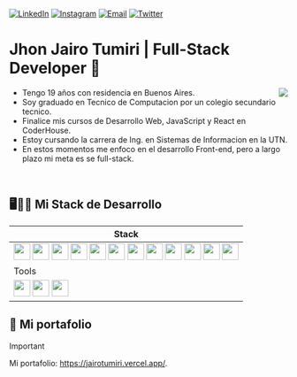   <a href="https://www.linkedin.com/in/jhon-jairo-tumiri/"><img alt="LinkedIn" src="https://img.shields.io/badge/LinkedIn-Jairo%20Tumiri-blue?style=flat-square&logo=linkedin"></a> <a href="https://www.instagram.com/jaiiirot/"><img alt="Instagram" src="https://img.shields.io/badge/Instagram-Jairo%20Tumiri-blue?style=flat-square&logo=instagram"></a> <a href="jhon.jairo.tumiri@gmail.com"><img alt="Email" src="https://img.shields.io/badge/Gmail-jhon.jairo.tumiri@gmail.com-blue?style=flat-square&logo=gmail"></a> <a href="https://twitter.com/j_jairot"><img alt="Twitter" src="https://img.shields.io/badge/Twitter-Jairo%20Tumiri-blue?style=flat-square&logo=twitter"></a>  

# Jhon Jairo Tumiri  |  Full-Stack Developer 🎨

<img align="right" src="https://raw.githubusercontent.com/jaiiirot/jaiiirot/main/hiro350.jpg" />

<ul height="300" > <li>Tengo 19 años con residencia en Buenos Aires.</li><li>Soy graduado en Tecnico de Computacion por un colegio secundario tecnico.</li><li>Finalice mis cursos de Desarrollo Web, JavaScript y React en CoderHouse.</li><li>Estoy cursando la carrera de Ing. en Sistemas de Informacion en la UTN.</li><li>En estos momentos me enfoco en el desarrollo Front-end, pero a largo plazo mi meta es se full-stack.</li></ul>

<br>

## 🖥️👨‍💻 Mi Stack de Desarrollo

| Stack  |
|---     |
|<img src="https://svgl.app/library/mongodb.svg" width="30" height="30" /> <img src="https://svgl.app/library/c++.svg" width="30" height="30" /> <img src="https://svgl.app/library/nodejs.svg" width="30" height="30" /> <img src="https://svgl.app/library/java.svg" width="30" height="30" /> <img src="https://svgl.app/library/mysql.svg" width="30" height="30" /> <img src="https://svgl.app/library/react.svg" width="30" height="30" /> <img src="https://svgl.app/library/javascript.svg" width="30" height="30" /> <img src="https://svgl.app/library/html5.svg" width="30" height="30" /> <img src="https://svgl.app/library/css.svg" width="30" height="30" />  <img src="https://svgl.app/library/tailwindcss.svg" width="30" height="30" /> <img src="https://svgl.app/library/bootstrap.svg" width="30" height="30" /> <img src="https://svgl.app/library/sass.svg" width="30" height="30" />|
|Tools     |
|<img src="https://svgl.app/library/vscode.svg" width="30" height="30" /> <img src="https://svgl.app/library/git.svg" width="30" height="30" /> <img src="https://svgl.app/library/github.svg" width="30" height="30" />|

## 💼 Mi portafolio

> [!IMPORTANT]
> Mi portafolio: https://jairotumiri.vercel.app/.

